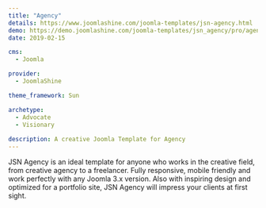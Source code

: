 ```yaml
---
title: "Agency"
details: https://www.joomlashine.com/joomla-templates/jsn-agency.html
demo: https://demo.joomlashine.com/joomla-templates/jsn_agency/pro/agency/
date: 2019-02-15

cms: 
  - Joomla

provider: 
  - JoomlaShine

theme_framework: Sun

archetype:
  - Advocate
  - Visionary
  
description: A creative Joomla Template for Agency
---
```


JSN Agency is an ideal template for anyone who works in the creative field, from creative agency to a freelancer. Fully responsive, mobile friendly and work perfectly with any Joomla 3.x version. Also with inspiring design and optimized for a portfolio site, JSN Agency will impress your clients at first sight.